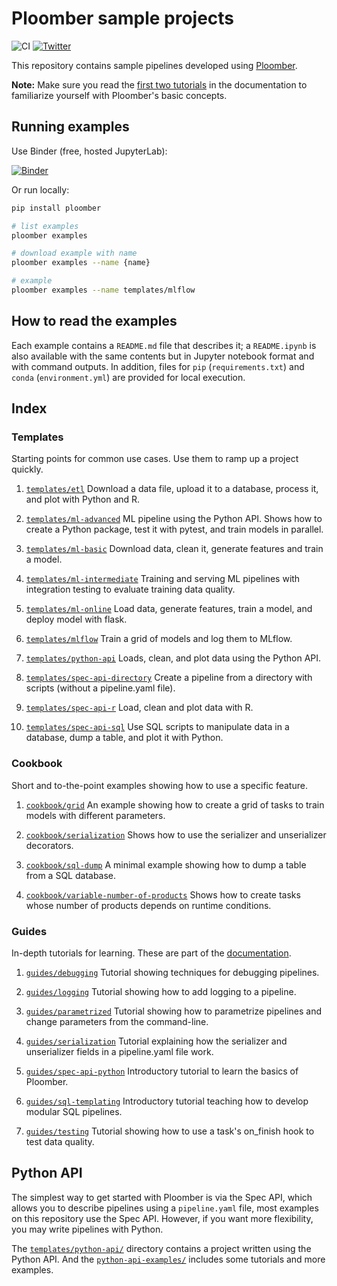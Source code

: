 # Ploomber sample projects

![CI](https://github.com/ploomber/projects/workflows/ci/badge.svg)
[![Twitter](https://img.shields.io/twitter/follow/edublancas?label=Follow&style=social)](https://twitter.com/intent/user?screen_name=edublancas)

This repository contains sample pipelines developed using [Ploomber](https://github.com/ploomber/ploomber).

**Note:** Make sure you read the [first two tutorials](https://ploomber.readthedocs.io/en/stable/get-started/spec-api-python.html) in the documentation to familiarize yourself with Ploomber's basic concepts.

## Running examples

Use Binder (free, hosted JupyterLab):

[![Binder](https://mybinder.org/badge_logo.svg)](https://mybinder.org/v2/gh/ploomber/binder-env/main?urlpath=git-pull%3Frepo%3Dhttps%253A%252F%252Fgithub.com%252Fploomber%252Fprojects%26urlpath%3Dlab%252Ftree%252Fprojects%252FREADME.ipynb%26branch%3Dmaster)

Or run locally:

~~~sh
pip install ploomber

# list examples
ploomber examples

# download example with name
ploomber examples --name {name}

# example
ploomber examples --name templates/mlflow
~~~

## How to read the examples

Each example contains a `README.md` file that describes it; a `README.ipynb` is also available with the same contents but in Jupyter notebook format and with command outputs. In addition, files for `pip` (`requirements.txt`) and  `conda` (`environment.yml`) are provided for local execution.

## Index

### Templates

Starting points for common use cases. Use them to ramp up a project quickly.


1. [`templates/etl`](templates/etl/README.ipynb) Download a data file, upload it to a database, process it, and plot with Python and R.

2. [`templates/ml-advanced`](templates/ml-advanced/README.ipynb) ML pipeline using the Python API. Shows how to create a Python package, test it with pytest, and train models in parallel.

3. [`templates/ml-basic`](templates/ml-basic/README.ipynb) Download data, clean it, generate features and train a model.

4. [`templates/ml-intermediate`](templates/ml-intermediate/README.ipynb) Training and serving ML pipelines with integration testing to evaluate training data quality.

5. [`templates/ml-online`](templates/ml-online/README.ipynb) Load data, generate features, train a model, and deploy model with flask.

6. [`templates/mlflow`](templates/mlflow/README.ipynb) Train a grid of models and log them to MLflow.

7. [`templates/python-api`](templates/python-api/README.ipynb) Loads, clean, and plot data using the Python API.

8. [`templates/spec-api-directory`](templates/spec-api-directory/README.ipynb) Create a pipeline from a directory with scripts (without a pipeline.yaml file).

9. [`templates/spec-api-r`](templates/spec-api-r/README.ipynb) Load, clean and plot data with R.

10. [`templates/spec-api-sql`](templates/spec-api-sql/README.ipynb) Use SQL scripts to manipulate data in a database, dump a table, and plot it with Python.


### Cookbook

Short and to-the-point examples showing how to use a specific feature.


1. [`cookbook/grid`](cookbook/grid/README.ipynb) An example showing how to create a grid of tasks to train models with different parameters.

2. [`cookbook/serialization`](cookbook/serialization/README.ipynb) Shows how to use the serializer and unserializer decorators.

3. [`cookbook/sql-dump`](cookbook/sql-dump/README.ipynb) A minimal example showing how to dump a table from a SQL database.

4. [`cookbook/variable-number-of-products`](cookbook/variable-number-of-products/README.ipynb) Shows how to create tasks whose number of products depends on runtime conditions.


### Guides

In-depth tutorials for learning.  These are part of the [documentation](https://ploomber.readthedocs.io/en/stable/user-guide/index.html).


1. [`guides/debugging`](guides/debugging/README.ipynb) Tutorial showing techniques for debugging pipelines.

2. [`guides/logging`](guides/logging/README.ipynb) Tutorial showing how to add logging to a pipeline.

3. [`guides/parametrized`](guides/parametrized/README.ipynb) Tutorial showing how to parametrize pipelines and change parameters from the command-line.

4. [`guides/serialization`](guides/serialization/README.ipynb) Tutorial explaining how the serializer and unserializer fields in a pipeline.yaml file work.

5. [`guides/spec-api-python`](guides/spec-api-python/README.ipynb) Introductory tutorial to learn the basics of Ploomber.

6. [`guides/sql-templating`](guides/sql-templating/README.ipynb) Introductory tutorial teaching how to develop modular SQL pipelines.

7. [`guides/testing`](guides/testing/README.ipynb) Tutorial showing how to use a task's on_finish hook to test data quality.



## Python API

The simplest way to get started with Ploomber is via the Spec API, which allows you to describe pipelines using a `pipeline.yaml` file, most examples on this repository use the Spec API. However, if you want more flexibility, you may write pipelines with Python.

The [`templates/python-api/`](templates/python-api) directory contains a project written using the Python API. And the [`python-api-examples/`](python-api-examples) includes some tutorials and more examples.